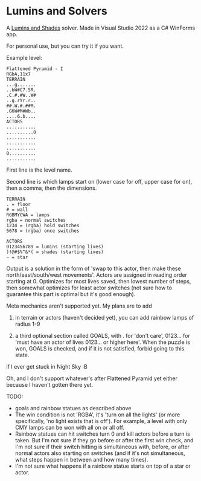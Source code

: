 # Lumins and Solvers
A [Lumins and Shades](https://store.steampowered.com/app/653020/Lumins_and_Shades/) solver. Made in Visual Studio 2022 as a C# WinForms app.

For personal use, but you can try it if you want.

Example level:

```
Flattened Pyramid - I
RGbA,11x7
TERRAIN
...g.......
..bW#C7.5R.
.C.#.#W..W#
..g.rYr.r..
##.W.#.##M.
.G6W#M#Wb..
....6.b....
ACTORS
...........
..........0
...........
...........
...........
0..........
...........
```

First line is the level name.

Second line is which lamps start on (lower case for off, upper case for on), then a comma, then the dimensions.

```
TERRAIN
. = floor
# = wall
RGBMYCWA = lamps
rgba = normal switches
1234 = (rgba) hold switches
5678 = (rgba) once switches

ACTORS
0123456789 = lumins (starting lives)
)!@#$%^&*( = shades (starting lives)
~ = star
```

Output is a solution in the form of 'swap to this actor, then make these north/east/south/west movements'. Actors are assigned in reading order starting at 0. Optimizes for most lives saved, then lowest number of steps, then somewhat optimizes for least actor switches (not sure how to guarantee this part is optimal but it's good enough).

Meta mechanics aren't supported yet. My plans are to add

1) in terrain or actors (haven't decided yet), you can add rainbow lamps of radius 1-9

2) a third optional section called GOALS, with . for 'don't care', 0123... for 'must have an actor of lives 0123... or higher here'. When the puzzle is won, GOALS is checked, and if it is not satisfied, forbid going to this state.

if I ever get stuck in Night Sky :B

Oh, and I don't support whatever's after Flattened Pyramid yet either because I haven't gotten there yet.

TODO:
* goals and rainbow statues as described above
* The win condition is not 'RGBA', it's 'turn on all the lights' (or more specifically, 'no light exists that is off'). For example, a level with only CMY lamps can be won with all on or all off.
* Rainbow statues can hit switches turn 0 and kill actors before a turn is taken. But I'm not sure if they go before or after the first win check, and I'm not sure if their switch hitting is simultaneous with, before, or after normal actors also starting on switches (and if it's not simultaneous, what steps happen in between and how many times).
* I'm not sure what happens if a rainbow statue starts on top of a star or actor.